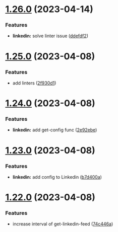 # [1.26.0](https://github.com/ghorbani-mohammad/Social-Networks-Crawler/compare/v1.25.0...v1.26.0) (2023-04-14)


### Features

* **linkedin:** solve linter issue ([ddefdf2](https://github.com/ghorbani-mohammad/Social-Networks-Crawler/commit/ddefdf2cb6c731fa1d278decc30a1a3c731a7184))



# [1.25.0](https://github.com/ghorbani-mohammad/Social-Networks-Crawler/compare/v1.24.0...v1.25.0) (2023-04-08)


### Features

* add linters ([2f930d1](https://github.com/ghorbani-mohammad/Social-Networks-Crawler/commit/2f930d1f941145b62ad1177db35af4a4badd2866))



# [1.24.0](https://github.com/ghorbani-mohammad/Social-Networks-Crawler/compare/v1.23.0...v1.24.0) (2023-04-08)


### Features

* **linkedin:** add get-config func ([2e92ebe](https://github.com/ghorbani-mohammad/Social-Networks-Crawler/commit/2e92ebe398e00952980e961db96aa1ed68fce11b))



# [1.23.0](https://github.com/ghorbani-mohammad/Social-Networks-Crawler/compare/v1.22.0...v1.23.0) (2023-04-08)


### Features

* **linkedin:** add config to Linkedin ([b7d400a](https://github.com/ghorbani-mohammad/Social-Networks-Crawler/commit/b7d400ab75573313c01433d08add647dd6c6d0b4))



# [1.22.0](https://github.com/ghorbani-mohammad/Social-Networks-Crawler/compare/v1.21.1...v1.22.0) (2023-04-08)


### Features

* increase interval of get-linkedin-feed ([74c446a](https://github.com/ghorbani-mohammad/Social-Networks-Crawler/commit/74c446a26db0e89c6520db148feb8ac212a8f6d9))



